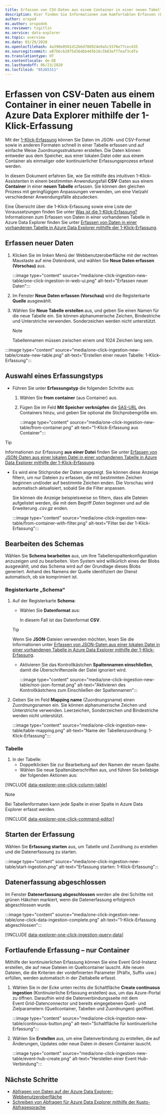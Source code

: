 ```yaml
---
title: Erfassen von CSV-Daten aus einem Container in einer neuen Tabelle in Azure Data Explorer mithilfe der 1-Klick-Erfassung
description: Hier finden Sie Informationen zum komfortablen Erfassen (Laden) von Daten in eine neue Azure Data Explorer-Tabelle mit der 1-Klick-Erfassung.
author: orspod
ms.author: orspodek
ms.reviewer: tzgitlin
ms.service: data-explorer
ms.topic: overview
ms.date: 03/29/2020
ms.openlocfilehash: 4a390e0501d12b6d70d924e9a5c5576e77cec435
ms.sourcegitcommit: e87b6cb2075d36dbb445b16c5b83eff7eaf3cdfa
ms.translationtype: HT
ms.contentlocale: de-DE
ms.lasthandoff: 06/23/2020
ms.locfileid: "85265311"
---
```

# <a name="use-one-click-ingestion-to-ingest-csv-data-from-a-container-to-a-new-table-in-azure-data-explorer"></a>Erfassen von CSV-Daten aus einem Container in einer neuen Tabelle in Azure Data Explorer mithilfe der 1-Klick-Erfassung

Mit der [1-Klick-Erfassung](ingest-data-one-click.md) können Sie Daten im JSON- und CSV-Format sowie in anderen Formaten schnell in einer Tabelle erfassen und auf einfache Weise Zuordnungsstrukturen erstellen. Die Daten können entweder aus dem Speicher, aus einer lokalen Datei oder aus einem Container als einmaliger oder kontinuierlicher Erfassungsprozess erfasst werden.  

In diesem Dokument erfahren Sie, wie Sie mithilfe des intuitiven 1-Klick-Assistenten in einem bestimmten Anwendungsfall **CSV**-Daten aus einem **Container** in einer **neuen Tabelle** erfassen. Sie können den gleichen Prozess mit geringfügigen Anpassungen verwenden, um eine Vielzahl verschiedener Anwendungsfälle abzudecken.

Eine Übersicht über die 1-Klick-Erfassung sowie eine Liste der Voraussetzungen finden Sie unter [Was ist die 1-Klick-Erfassung?](ingest-data-one-click.md)
Informationen zum Erfassen von Daten in einer vorhandenen Tabelle in Azure Data Explorer finden Sie unter [Erfassen von Daten in einer vorhandenen Tabelle in Azure Data Explorer mithilfe der 1-Klick-Erfassung](one-click-ingestion-existing-table.md).

## <a name="ingest-new-data"></a>Erfassen neuer Daten

1. Klicken Sie im linken Menü der Webbenutzeroberfläche mit der rechten Maustaste auf eine *Datenbank*, und wählen Sie **Neue Daten erfassen (Vorschau)** aus.

    :::image type="content" source="media/one-click-ingestion-new-table/one-click-ingestion-in-web-ui.png" alt-text="Erfassen neuer Daten":::
 
1. Im Fenster **Neue Daten erfassen (Vorschau)** wird die Registerkarte **Quelle** ausgewählt. 

1. Wählen Sie **Neue Tabelle erstellen** aus, und geben Sie einen Namen für die neue Tabelle ein. Sie können alphanumerische Zeichen, Bindestriche und Unterstriche verwenden. Sonderzeichen werden nicht unterstützt.

    > [!NOTE]
    > Tabellennamen müssen zwischen einem und 1024 Zeichen lang sein.

:::image type="content" source="media/one-click-ingestion-new-table/create-new-table.png" alt-text="Erstellen einer neuen Tabelle: 1-Klick-Erfassung":::

## <a name="select-an-ingestion-type"></a>Auswahl eines Erfassungstyps

* Führen Sie unter **Erfassungstyp** die folgenden Schritte aus:
   
  1. Wählen Sie **from container** (aus Container) aus. 
  1. Fügen Sie im Feld **Mit Speicher verknüpfen** die [SAS-URL](/azure/vs-azure-tools-storage-explorer-blobs#get-the-sas-for-a-blob-container) des Containers hinzu, und geben Sie optional die Stichprobengröße ein.

      :::image type="content" source="media/one-click-ingestion-new-table/from-container.png" alt-text="1-Klick-Erfassung aus Container":::

 > [!TIP] 
 > Informationen zur Erfassung **aus einer Datei** finden Sie unter [Erfassen von JSON-Daten aus einer lokalen Datei in einer vorhandenen Tabelle in Azure Data Explorer mithilfe der 1-Klick-Erfassung](one-click-ingestion-existing-table.md#select-an-ingestion-type).

* Es wird eine Stichprobe der Daten angezeigt. Sie können diese Anzeige filtern, um nur Dateien zu erfassen, die mit bestimmten Zeichen beginnen und/oder auf bestimmte Zeichen enden. Die Vorschau wird automatisch aktualisiert, sobald Sie die Filter anpassen.
  
  Sie können die Anzeige beispielsweise so filtern, dass alle Dateien aufgelistet werden, die mit dem Begriff *Daten* beginnen und auf die Erweiterung *.csv.gz* enden.

  :::image type="content" source="media/one-click-ingestion-new-table/from-container-with-filter.png" alt-text="Filter bei der 1-Klick-Erfassung":::
  
## <a name="edit-the-schema"></a>Bearbeiten des Schemas

Wählen Sie **Schema bearbeiten** aus, um Ihre Tabellenspaltenkonfiguration anzuzeigen und zu bearbeiten. Vom System wird willkürlich eines der Blobs ausgewählt, und das Schema wird auf der Grundlage dieses Blobs generiert. Anhand des Namens der Quelle identifiziert der Dienst automatisch, ob sie komprimiert ist.

### <a name="schema-tab"></a>Registerkarte „Schema“

1. Auf der Registerkarte **Schema**:

    * Wählen Sie **Datenformat** aus:

        In diesem Fall ist das Datenformat **CSV**.

    > [!TIP]
    > Wenn Sie **JSON**-Dateien verwenden möchten, lesen Sie die Informationen unter [Erfassen von JSON-Daten aus einer lokalen Datei in einer vorhandenen Tabelle in Azure Data Explorer mithilfe der 1-Klick-Erfassung](one-click-ingestion-existing-table.md#edit-the-schema).

    * Aktivieren Sie das Kontrollkästchen **Spaltennamen einschließen**, damit die Überschriftenzeile der Datei ignoriert wird.

        :::image type="content" source="media/one-click-ingestion-new-table/non-json-format.png" alt-text="Aktivieren des Kontrollkästchens zum Einschließen der Spaltennamen":::

1. Geben Sie im Feld **Mapping name** (Zuordnungsname) einen Zuordnungsnamen ein. Sie können alphanumerische Zeichen und Unterstriche verwenden. Leerzeichen, Sonderzeichen und Bindestriche werden nicht unterstützt.

    :::image type="content" source="media/one-click-ingestion-new-table/table-mapping.png" alt-text="Name der Tabellenzuordnung: 1-Klick-Erfassung":::

### <a name="table"></a>Tabelle

1. In der Tabelle: 
    * Doppelklicken Sie zur Bearbeitung auf den Namen der neuen Spalte.
    * Wählen Sie neue Spaltenüberschriften aus, und führen Sie beliebige der folgenden Aktionen aus:

[!INCLUDE [data-explorer-one-click-column-table](includes/data-explorer-one-click-column-table.md)]

> [!NOTE]
> Bei Tabellenformaten kann jede Spalte in einer Spalte in Azure Data Explorer erfasst werden.

[!INCLUDE [data-explorer-one-click-command-editor](includes/data-explorer-one-click-command-editor.md)]

## <a name="start-ingestion"></a>Starten der Erfassung

Wählen Sie **Erfassung starten** aus, um Tabelle und Zuordnung zu erstellen und die Datenerfassung zu starten.

:::image type="content" source="media/one-click-ingestion-new-table/start-ingestion.png" alt-text="Erfassung starten: 1-Klick-Erfassung":::

## <a name="data-ingestion-completed"></a>Datenerfassung abgeschlossen

Im Fenster **Datenerfassung abgeschlossen** werden alle drei Schritte mit grünen Häkchen markiert, wenn die Datenerfassung erfolgreich abgeschlossen wurde.

:::image type="content" source="media/one-click-ingestion-new-table/one-click-data-ingestion-complete.png" alt-text="1-Klick-Erfassung abgeschlossen"::: 

[!INCLUDE [data-explorer-one-click-ingestion-query-data](includes/data-explorer-one-click-ingestion-query-data.md)]

## <a name="continuous-ingestion---container-only"></a>Fortlaufende Erfassung – nur Container

Mithilfe der kontinuierlichen Erfassung können Sie eine Event Grid-Instanz erstellen, die auf neue Dateien im Quellcontainer lauscht. Alle neuen Dateien, die die Kriterien der vordefinierten Parameter (Präfix, Suffix usw.) erfüllen, werden automatisch in der Zieltabelle erfasst. 

1. Wählen Sie in der Ecke unten rechts die Schaltfläche **Create continuous ingestion** (Kontinuierliche Erfassung erstellen) aus, um das Azure-Portal zu öffnen. Daraufhin wird die Datenverbindungsseite mit dem Event Grid-Datenconnector und bereits eingegebenen Quell- und Zielparametern (Quellcontainer, Tabellen und Zuordnungen) geöffnet.
    
    :::image type="content" source="media/one-click-ingestion-new-table/continuous-button.png" alt-text="Schaltfläche für kontinuierliche Erfassung":::

1. Wählen Sie **Erstellen** aus, um eine Datenverbindung zu erstellen, die auf Änderungen, Updates oder neue Daten in diesem Container lauscht. 

    :::image type="content" source="media/one-click-ingestion-new-table/event-hub-create.png" alt-text="Herstellen einer Event Hub-Verbindung":::

## <a name="next-steps"></a>Nächste Schritte

* [Abfragen von Daten auf der Azure Data Explorer-Webbenutzeroberfläche](web-query-data.md)
* [Schreiben von Abfragen für Azure Data Explorer mithilfe der Kusto-Abfragesprache](write-queries.md)
